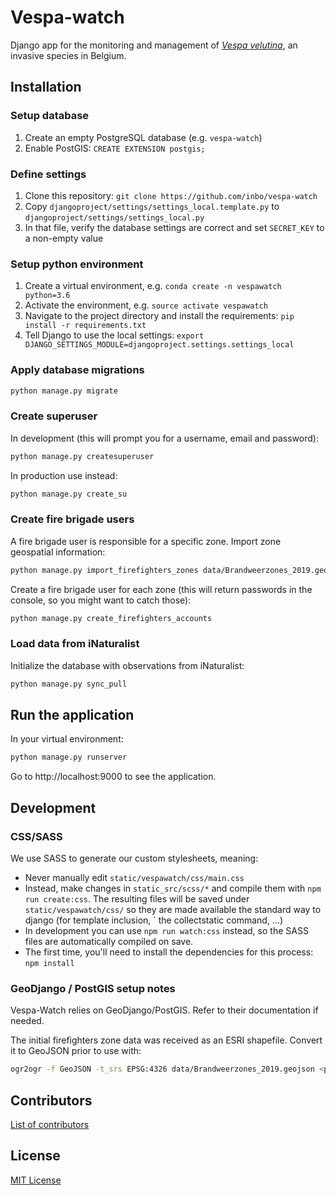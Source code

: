 # Vespa-watch

Django app for the monitoring and management of [_Vespa velutina_](https://www.inaturalist.org/taxa/119019-Vespa-velutina), an invasive species in Belgium.

## Installation

### Setup database

1. Create an empty PostgreSQL database (e.g. `vespa-watch`)
2. Enable PostGIS: `CREATE EXTENSION postgis;`

### Define settings

1. Clone this repository: `git clone https://github.com/inbo/vespa-watch`
2. Copy `djangoproject/settings/settings_local.template.py` to `djangoproject/settings/settings_local.py`
3. In that file, verify the database settings are correct and set `SECRET_KEY` to a non-empty value

### Setup python environment

1. Create a virtual environment, e.g. `conda create -n vespawatch python=3.6`
2. Activate the environment, e.g. `source activate vespawatch`
3. Navigate to the project directory and install the requirements: `pip install -r requirements.txt`
4. Tell Django to use the local settings: `export DJANGO_SETTINGS_MODULE=djangoproject.settings.settings_local`

### Apply database migrations

```bash
python manage.py migrate
```

### Create superuser

In development (this will prompt you for a username, email and password):

```bash
python manage.py createsuperuser
```

In production use instead:

```bash
python manage.py create_su
```

### Create fire brigade users

A fire brigade user is responsible for a specific zone. Import zone geospatial information:

```bash
python manage.py import_firefighters_zones data/Brandweerzones_2019.geojson
```

Create a fire brigade user for each zone (this will return passwords in the console, so you might want to catch those):

```bash
python manage.py create_firefighters_accounts
```

### Load data from iNaturalist

Initialize the database with observations from iNaturalist:

```bash
python manage.py sync_pull
```

## Run the application

In your virtual environment:

```bash
python manage.py runserver
```

Go to http://localhost:9000 to see the application.

## Development

### CSS/SASS

We use SASS to generate our custom stylesheets, meaning:

* Never manually edit `static/vespawatch/css/main.css`
* Instead, make changes in `static_src/scss/*` and compile them with `npm run create:css`. The resulting files 
will be saved under `static/vespawatch/css/` so they are made available the standard way to django (for template inclusion, `
the collectstatic command, ...)
* In development you can use `npm run watch:css` instead, so the SASS files are automatically compiled on save.
* The first time, you'll need to install the dependencies for this process: ``npm install``

### GeoDjango / PostGIS setup notes

Vespa-Watch relies on GeoDjango/PostGIS. Refer to their documentation if needed.

The initial firefighters zone data was received as an ESRI shapefile. Convert it to GeoJSON prior to use with:

```bash
ogr2ogr -f GeoJSON -t_srs EPSG:4326 data/Brandweerzones_2019.geojson <path_to_received_shapefile>/Brandweerzones_2019.shp
```

## Contributors

[List of contributors](https://github.com/inbo/vespa-watch/contributors)

## License

[MIT License](https://github.com/inbo/vespa-watch/blob/master/LICENSE)
